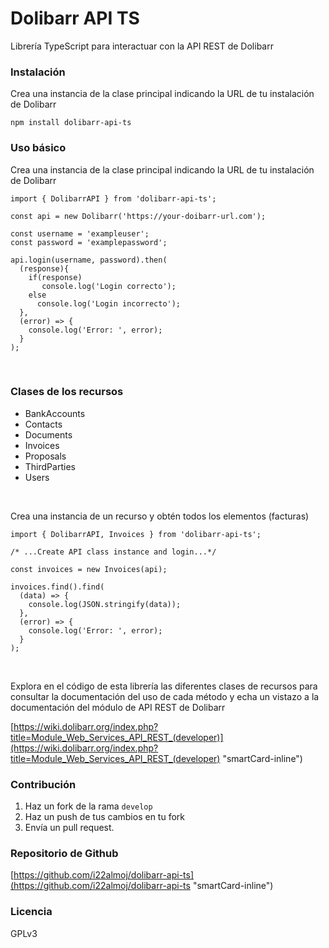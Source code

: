 # Dolibarr API TS

Librería TypeScript para interactuar con la API REST de Dolibarr
‌


### Instalación

Crea una instancia de la clase principal indicando la URL de tu instalación de Dolibarr

```
npm install dolibarr-api-ts
```


### Uso básico

Crea una instancia de la clase principal indicando la URL de tu instalación de Dolibarr

```
import { DolibarrAPI } from 'dolibarr-api-ts';

const api = new Dolibarr('https://your-doibarr-url.com');

const username = 'exampleuser';
const password = 'examplepassword';

api.login(username, password).then(
  (response){
    if(response)
       console.log('Login correcto');
    else
      console.log('Login incorrecto');
  },
  (error) => {
    console.log('Error: ', error);
  }
);
```

‌

### Clases de los recursos

- BankAccounts
- Contacts
- Documents
- Invoices
- Proposals
- ThirdParties
- Users

‌

Crea una instancia de un recurso y obtén todos los elementos (facturas)

```
import { DolibarrAPI, Invoices } from 'dolibarr-api-ts';

/* ...Create API class instance and login...*/

const invoices = new Invoices(api);

invoices.find().find(
  (data) => {
    console.log(JSON.stringify(data));
  },
  (error) => {
    console.log('Error: ', error);
  }
);

```

‌

Explora en el código de esta librería las diferentes clases de recursos para consultar la documentación del uso de cada método y echa un vistazo a la documentación del módulo de API REST de Dolibarr


[https://wiki.dolibarr.org/index.php?title=Module_Web_Services_API_REST_(developer)](https://wiki.dolibarr.org/index.php?title=Module_Web_Services_API_REST_(developer) "smartCard-inline")



### Contribución

1. Haz un fork de la rama `develop`
2. Haz un push de tus cambios en tu fork
3. Envía un pull request.



### Repositorio de Github

[https://github.com/i22almoj/dolibarr-api-ts](https://github.com/i22almoj/dolibarr-api-ts "smartCard-inline")



### Licencia

GPLv3